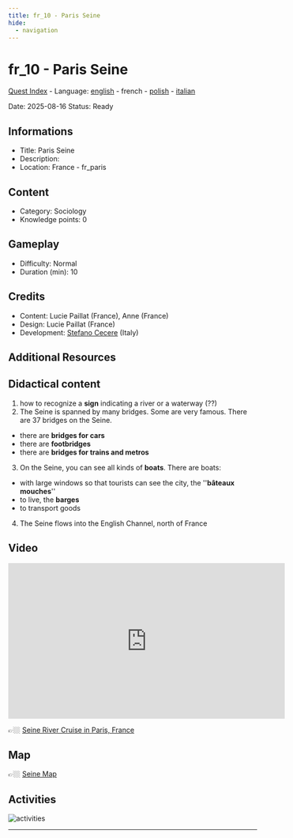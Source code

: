 ```yaml
---
title: fr_10 - Paris Seine
hide:
  - navigation
---
```


# fr_10 - Paris Seine
[Quest Index](./index.fr.md) - Language: [english](./fr_10.md) - french - [polish](./fr_10.pl.md) - [italian](./fr_10.it.md)

Date: 2025-08-16
Status: Ready

## Informations

- Title: Paris Seine
- Description: 
- Location: France - fr_paris
## Content
- Category: Sociology
- Knowledge points: 0
## Gameplay
- Difficulty: Normal
- Duration (min): 10
## Credits
- Content: Lucie Paillat (France), Anne (France)
- Design: Lucie Paillat (France)
- Development: [Stefano Cecere](https://stefanocecere.com) (Italy)

## Additional Resources

## Didactical content

1. how to recognize a **sign** indicating a river or a waterway (??)
2. The Seine is spanned by many bridges. Some are very famous. There are 37 bridges on the Seine.
- there are **bridges for cars**  
- there are **footbridges**  
- there are **bridges for trains and metros**
3. On the Seine, you can see all kinds of **boats**. There are boats:
- with large windows so that tourists can see the city, the ''**bâteaux  mouches**''  
- to live, the **barges**  
- to transport goods  
4. The Seine flows into the English Channel, north of France

## Video

<iframe width="560" height="315" src="https://www.youtube.com/embed/RGOFuzdol9Q?si=rGWg53DhcCsMiMdi" title="YouTube video player" frameborder="0" allow="accelerometer; autoplay; clipboard-write; encrypted-media; gyroscope; picture-in-picture; web-share" referrerpolicy="strict-origin-when-cross-origin" allowfullscreen></iframe>

👉🏼 [Seine River Cruise in Paris, France ](https://www.youtube.com/watch?v=RGOFuzdol9Q)

## Map

👉🏼 [Seine Map](https://en.wikipedia.org/wiki/Seine#/map/0)

## Activities

![activities](https://tulamama.com/wp-content/uploads/2020/03/Park-Maze.jpg)


---

